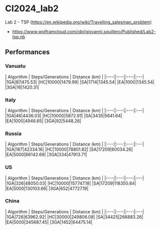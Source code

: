 # CI2024_lab2

Lab 2 - TSP (https://en.wikipedia.org/wiki/Travelling_salesman_problem)

- https://www.wolframcloud.com/obj/giovanni.squillero/Published/Lab2-tsp.nb


## Performances

### Vanuatu
| Algorithm | Steps/Generations |  Distance (km) |
|:---:|:---:|:---:|:---| 
|1GA|8|1475.53|
|HC|10000|1479.99|
|SA|1714|1345.54|
|EA|1000|1345.54|
|3GA|16|1420.31|

### Italy
| Algorithm | Steps/Generations |  Distance (km) |
|:---:|:---:|:---:|:---| 
|1GA|46|4436.03|
|HC|10000|5872.91|
|SA|3435|5641.64|
|EA|1000|4946.65|
|3GA|92|5448.26|

### Russia
| Algorithm | Steps/Generations |  Distance (km) |
|:---:|:---:|:---:|:---| 
|1GA|167|42334.16|
|HC|10000|78801.82|
|SA|17209|60034.26|
|EA|5000|66142.69|
|3GA|334|47913.71|

### US
| Algorithm | Steps/Generations |  Distance (km) |
|:---:|:---:|:---:|:---| 
|1GA|326|48050.03|
|HC|10000|157747.18|
|SA|17209|118350.84|
|EA|5000|130103.66|
|3GA|652|47727.19|

### China
| Algorithm | Steps/Generations |  Distance (km) |
|:---:|:---:|:---:|:---| 
|1GA|726|63962.92|
|HC|30000|249806.08|
|SA|34425|266883.26|
|EA|5000|345687.45|
|3GA|1452|64475.14|
